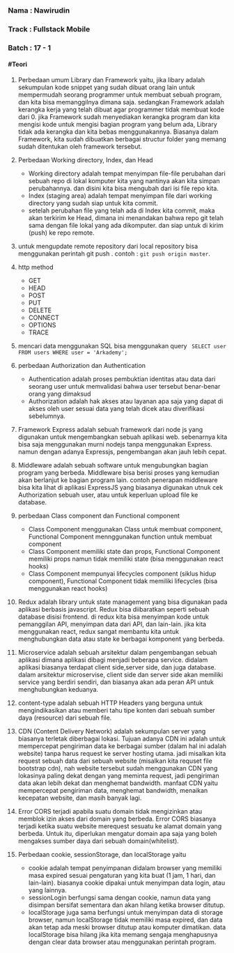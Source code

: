 <h3>Nama : Nawirudin</h3>
<h3>Track : Fullstack Mobile</h3>
<h3>Batch : 17 - 1</h3>

<h4>#Teori</h4>

 1. Perbedaan umum Library dan Framework yaitu, 
    jika libary adalah sekumpulan kode snippet yang sudah dibuat orang lain untuk mempermudah seorang programmer untuk membuat sebuah program, dan kita bisa memanggilnya dimana       saja. sedangkan Framework adalah kerangka kerja yang telah dibuat agar programmer tidak membuat kode dari 0. jika Framework sudah menyediakan kerangka program dan kita             mengisi kode untuk mengisi bagian program yang belum ada, Library tidak ada kerangka dan kita bebas menggunakannya. Biasanya dalam Framework, kita sudah dibuatkan berbagai         structur folder yang memang sudah ditentukan oleh framework tersebut.
    
 2. Perbedaan Working directory, Index, dan Head
    * Working directory adalah tempat menyimpan file-file perubahan dari sebuah repo di lokal komputer kita yang nantinya akan kita simpan perubahannya. dan disini kita bisa mengubah dari isi file repo kita.
    * Index (staging area) adalah tempat menyimpan file dari working directory yang sudah siap untuk kita commit.
    * setelah perubahan file yang telah ada di Index kita commit, maka akan terkirim ke Head, dimana ini menandakan bahwa repo git telah sama dengan file lokal yang ada dikomputer. dan siap untuk di kirim (push) ke repo remote.
    
 3. untuk mengupdate remote repository dari local repository bisa menggunakan perintah git push <nama remote> <branch>. contoh : ``` git push origin master ```.
 
 4. http method
      * GET
      * HEAD
      * POST
      * PUT
      * DELETE
      * CONNECT
      * OPTIONS
      * TRACE
        
  5. mencari data menggunakan SQL bisa menggunakan query ``` SELECT user FROM users WHERE user = 'Arkademy';```
  
  6. perbedaan Authorization dan Authentication
        * Authentication adalah proses pembuktian identitas atau data dari seorang user untuk memvalidasi bahwa user tersebut benar-benar orang yang dimaksud
        * Authorization adalah hak akses atau layanan apa saja yang dapat di akses oleh user sesuai data yang telah dicek atau diverifikasi sebelumnya.
        
  7. Framework Express adalah sebuah framework dari node js yang digunakan untuk mengembangkan sebuah aplikasi web. sebenarnya kita bisa saja menggunakan murni nodejs tanpa  menggunakan Express. namun dengan adanya Expressjs, pengembangan akan jauh lebih cepat.
  
   8. Middleware adalah 
      sebuah software untuk mengubungkan bagian program yang berbeda. Middleware bisa berisi proses yang kemudian akan berlanjut ke bagian program lain. contoh penerapan  middleware bisa kita lihat di aplikasi ExpressJS yang biasanya digunakan utnuk cek Authorization sebuah user, atau untuk keperluan upload file ke database.

 9.  perbedaan Class component dan Functional component
        * Class Component menggunakan Class untuk membuat component,  Functional Component mennggunakan function untuk membuat component
        * Class Component memiliki state dan props, Functional Component memiliki props namun tidak memiliki state (bisa menggunakan react hooks)
        * Class Component mempunyai lifecycles component (siklus hidup component), Functional Component tidak memiliki lifecycles (bisa menggunakan react hooks)
        
 10. Redux adalah 
        library untuk state management yang bisa digunakan pada aplikasi berbasis javascript. Redux bisa diibaratkan seperti sebuah database disisi frontend. di redux kita bisa menyimpan kode untuk pemanggilan API, menyimpan data dari API, dan lain-lain. jika kita menggunakan react, redux sangat membantu kita untuk menghubungkan data atau state ke berbagai komponent yang berbeda.
  
11. Microservice adalah sebuah arsitektur dalam pengembangan sebuah aplikasi dimana aplikasi dibagi menjadi beberapa service. didalam aplikasi biasanya terdapat client side,server side, dan juga database. dalam arsitektur microservise, client side dan server side akan memiliki service yang berdiri sendiri, dan biasanya akan ada peran API untuk menghubungkan keduanya. 
  
 12. content-type adalah sebuah HTTP Headers yang berguna untuk mengindikasikan atau memberi tahu tipe konten dari sebuah sumber daya (resource) dari sebuah file.
  
 13. CDN (Content Delivery Network) adalah sekumpulan server yang biasanya terletak diberbagai lokasi. Tujuan adanya CDN ini adalah untuk mempercepat pengiriman data ke berbagai sumber (dalam hal ini adalah website) tanpa harus request ke server hosting utama. jadi misalkan kita request sebuah data dari sebuah website (misalkan kita requset file bootstrap cdn), nah website tersebut sudah menggunakan CDN yang lokasinya paling dekat dengan yang meminta request, jadi pengiriman data akan lebih dekat dan menghemat bandwidth. manfaat CDN yaitu mempercepat pengiriman data, menghemat bandwidth, menaikan kecepatan website, dan masih banyak lagi.
 
 14. Error CORS terjadi apabila suatu domain tidak mengizinkan atau memblok izin akses dari domain yang berbeda. Error CORS biasanya terjadi ketika suatu website merequest sesuatu ke alamat domain yang berbeda. Untuk itu, diperlukan mengatur domain apa saja yang boleh mengakses sumber daya dari sebuah domain(whitelist).
 15. Perbedaan cookie, sessionStorage, dan localStorage yaitu
     * cookie adalah tempat penyimpanan didalam browser yang memiliki masa expired sesuai pengaturan yang kita buat (1 jam, 1 hari, dan lain-lain). biasanya cookie dipakai untuk menyimpan data login, atau yang lainnya.
     * sessionLogin berfungsi sama dengan cookie, namun data yang disimpan bersifat sementara dan akan hilang ketika browser ditutup.
     * localStorage juga sama berfungsi untuk menyimpan data di storage browser, namun localStorage tidak memiliki masa expired, dan data akan tetap ada meski browser ditutup atau komputer dimatikan. data localStorage bisa hilang jika kita memang sengaja menghapusnya dengan clear data browser atau menggunakan perintah program.
  
  
   
